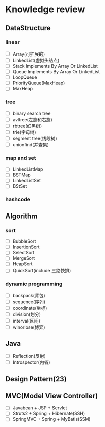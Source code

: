 # Knowledge review

## DataStructure

### linear

- [ ] Array(可扩展的)
- [ ] LinkedList(虚拟头结点)
- [ ] Stack Implements By Array Or LinkedList
- [ ] Queue Implements By Array Or LinkedList
- [ ] LoopQueue
- [ ] PriorityQueue(MaxHeap)
- [ ] MaxHeap

### tree

- [ ] binary search tree
- [ ] avltree(左旋和右旋)
- [ ] rbtree(红黑树)
- [ ] trie(字母树)
- [ ] segment tree(线段树)
- [ ] unionfind(并查集)

### map and set

- [ ] LinkedListMap
- [ ] BSTMap
- [ ] LinkedListSet
- [ ] BStSet

### hashcode

## Algorithm

### sort

- [ ] BubbleSort
- [ ] InsertionSort
- [ ] SelectSort
- [ ] MergeSort
- [ ] HeapSort
- [ ] QuickSort(include 三路快排)

### dynamic programming

- [ ] backpack(背包)
- [ ] sequence(序列)
- [ ] coordinate(坐标)
- [ ] division(划分)
- [ ] interval(区间)
- [ ] winorlose(博弈)

## Java

- [ ] Reflection(反射)
- [ ] Introspector(内省) 

## Design Pattern(23)

## MVC(Model View Controller)

- [ ] Javabean + JSP + Servlet 
- [ ] Struts2 + Spring + Hibernate(SSH)
- [ ] SpringMVC + Spring + MyBatis(SSM)